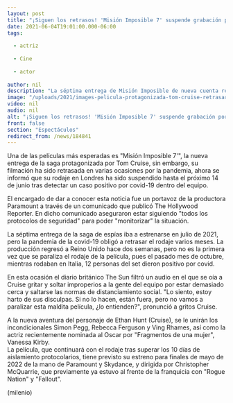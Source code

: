 ```yaml
---
layout: post
title: "¡Siguen los retrasos! 'Misión Imposible 7' suspende grabación por caso de covid-19"
date: 2021-06-04T19:01:00.000-06:00
tags:
  
  - actriz
  
  - Cine
  
  - actor
  
author: nil
description: "La séptima entrega de Misión Imposible de nueva cuenta retrasa su grabación, ahora se presentó un caso de covid-19. "
image: "/uploads/2021/images-pelicula-protagonizada-tom-cruise-retrasar.jpg"
video: nil
audio: nil
alt: "¡Siguen los retrasos! 'Misión Imposible 7' suspende grabación por caso de covid-19"
front: false
section: "Espectáculos"
redirect_from: /news/184841
---
```


Una de las películas más esperadas es "Misión Imposible 7'", la nueva entrega de la saga protagonizada por Tom Cruise, sin embargo, su filmación ha sido retrasada en varias ocasiones por la pandemia, ahora se informó que su rodaje en Londres ha sido suspendido hasta el próximo 14 de junio tras detectar un caso positivo por covid-19 dentro del equipo. 

El encargado de dar a conocer esta noticia fue un portavoz de la productora Paramount a través de un comunicado que publicó The Hollywood Reporter. En dicho comunicado aseguraron estar siguiendo "todos los protocolos de seguridad" para poder "monitorizar" la situación. 

La séptima entrega de la saga de espías iba a estrenarse en julio de 2021, pero la pandemia de la covid-19 obligó a retrasar el rodaje varios meses. La producción regresó a Reino Unido hace dos semanas, pero no es la primera vez que se paraliza el rodaje de la película, pues el pasado mes de octubre, mientras rodaban en Italia, 12 personas del set dieron positivo por covid. 

En esta ocasión el diario británico The Sun filtró un audio en el que se oía a Cruise gritar y soltar improperios a la gente del equipo por estar demasiado cerca y saltarse las normas de distanciamiento social. "Lo siento, estoy harto de sus disculpas. Si no lo hacen, están fuera, pero no vamos a paralizar esta maldita película, ¿lo entienden?", pronunció a gritos Cruise. 

A la nueva aventura del personaje de Ethan Hunt (Cruise), se le unirán los incondicionales Simon Pegg, Rebecca Ferguson y Ving Rhames, así como la actriz recientemente nominada al Oscar por "Fragmentos de una mujer", Vanessa Kirby.  
La película, que continuará con el rodaje tras superar los 10 días de aislamiento protocolarios, tiene previsto su estreno para finales de mayo de 2022 de la mano de Paramount y Skydance, y dirigida por Christopher McQuarrie, que previamente ya estuvo al frente de la franquicia con "Rogue Nation" y "Fallout". 

(milenio)